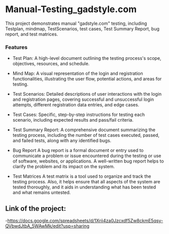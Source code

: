 # Manual-Testing_gadstyle.com
This project demonstrates manual "gadstyle.com" testing, including Testplan, mindmap, TestScenarios, test cases, Test Summary Report, bug report, and test matrices.
### **Features**
   - Test Plan:
A high-level document outlining the testing process's scope, objectives, resources, and schedule.

   - Mind Map: 
A visual representation of the login and registration functionalities, illustrating the user flow, potential actions, and areas for testing.

   - Test Scenarios:
Detailed descriptions of user interactions with the login and registration pages, covering successful and unsuccessful login attempts, different registration data entries, and edge cases.

   - Test Cases: 
Specific, step-by-step instructions for testing each scenario, including expected results and pass/fail criteria.

 - Test Summary Report:
A comprehensive document summarizing the testing process, including the number of test cases executed, passed, and failed tests, along with any identified bugs.

- Bug Report
A bug report is a formal document or entry used to communicate a problem or issue encountered during the testing or use of software, websites, or applications. A well-written bug report helps to clarify the problem and its impact on the system.

 - Test Matrices
A test matrix is a tool used to organize and track the testing process. Also, it helps ensure that all aspects of the system are tested thoroughly, and it aids in understanding what has been tested and what remains untested.

## Link of the project:
-https://docs.google.com/spreadsheets/d/1Xrii4za0Jzcxdf5Zw8ckmE5qsy-QVbwdJtbA_5WAwMk/edit?usp=sharing
